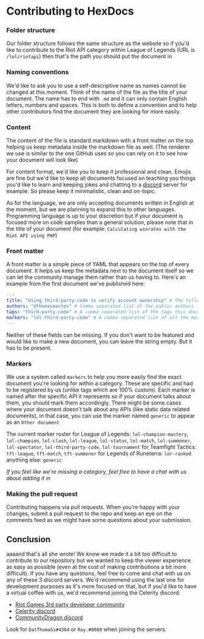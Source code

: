 # Contributing to HexDocs

### Folder structure

Our folder structure follows the same structure as the website so if you'd like to contribute to the Riot API category within League of Legends (URL is `/lol/riotapi`) then that's the path you should put the document in

### Naming conventions

We'd like to ask you to use a self-descriptive name as names cannot be changed at this moment. Think of the name of the file as the title of your document. The name has to end with `.md` and it can only contain English letters, numbers and spaces. This is both to define a convention and to help other contributors find the document they are looking for more easily.

### Content

The content of the file is standard markdown with a front matter on the top helping us keep metadata inside the markdown file as well. (The renderer we use is similar to the one GitHub uses so you can rely on it to see how your document will look like)

For content format, we'd like you to keep it professional and clean. Emojis are fine but we'd like to keep all documents focused on teaching you things you'd like to learn and keeping jokes and chatting to a [discord](https://discord.gg/a89DaHs) server for example. So please keep it minimalistic, clean and on-topic.

As for the language, we are only accepting documents written in English at the moment, but we are planning to expand this to other languages. Programming language is up to your discretion but if your document is focused more on code samples than a general solution, please note that in the title of your document (for example: `Calculating winrates with the Riot API using PHP`)

### Front matter

A front matter is a simple piece of YAML that appears on the top of every document. It helps us keep the metadata next to the document itself so we can let the community manage them rather than us having to.
Here's an example from the first document we've published here:

```yaml
---
title: "Using third-party-code to verify account ownership" # The title of the document
authors: "@thomasmarton" # Comma separated list of the public authors (if you don't want to be featured, just don't put your github handle in)
tags: "third-party-code" # A comma separated list of the tags this document has
markers: "lol-third-party-code" # A comma separated list of all the markers this document has
---
```

Neither of these fields can be missing. If you don't want to be featured and would like to make a new document, you can leave the string empty. But it has to be present.

### Markers

We use a system called `markers` to help you more easily find the exact document you're looking for within a category. These are specific and had to be registered by us (unlike tags which are 100% custom). Each marker is named after the specific API it represents so if your document talks about them, you should mark them accordingly. There might be some cases where your document doesn't talk about any APIs (like static data related documents), in that case, you can use the marker named `generic` to appear as an `Other document`

The current marker roster for League of Legends: `lol-champion-mastery`, `lol-champion`, `lol-clash`, `lol-league`, `lol-status`, `lol-match`, `lol-summoner`, `lol-spectator`, `lol-third-party-code`, `lol-tournament`
for Teamfight Tactics: `tft-league`, `tft-match`, `tft-summoner`
for Legends of Runeterra: `lor-ranked`
anything else: `generic`

*If you feel like we're missing a category, feel free to have a chat with us about adding it in*


### Making the pull request

Contributing happens via pull requests. When you're happy with your changes, submit a pull request to the repo and keep an eye on the comments feed as we might have some questions about your submission.

## Conclusion

aaaand that's all she wrote! We know we made it a bit too difficult to contribute to our repository but we wanted to keep the viewer experience as easy as possible (even at the cost of making contributions a bit more difficult). If you have any questions, feel free to come and chat with us on any of these 3 discord servers. We'd recommend using the last one for development purposes as it's more focused on that, but if you'd like to have a virtual coffee with us, we'd recommend joining the Celerity discord:

- [Riot Games 3rd party developer community](https://discord.gg/riotgamesdevrel)
- [Celerity discord](https://discord.gg/a89DaHs)
- [CommunityDragon discord](https://discord.gg/W8yzgTg)

Look for `DatThomaSs#4364` or `Ray.#8080` when joining the servers.
